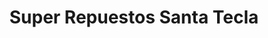 ---
title: "Super Repuestos Santa Tecla"
url: /santa-tecla/super-repuestos-santa-tecla/
shop: piezas de automóviles
---